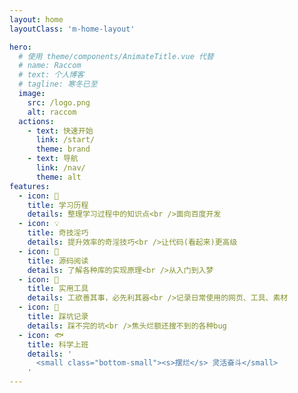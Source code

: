 ```yaml
---
layout: home
layoutClass: 'm-home-layout'

hero:
  # 使用 theme/components/AnimateTitle.vue 代替 
  # name: Raccom
  # text: 个人博客
  # tagline: 寒冬已至
  image:
    src: /logo.png
    alt: raccom
  actions:
    - text: 快速开始
      link: /start/
      theme: brand
    - text: 导航
      link: /nav/
      theme: alt
features:
  - icon: 📖
    title: 学习历程
    details: 整理学习过程中的知识点<br />面向百度开发
  - icon: 💡
    title: 奇技淫巧
    details: 提升效率的奇淫技巧<br />让代码(看起来)更高级
  - icon: 📘
    title: 源码阅读
    details: 了解各种库的实现原理<br />从入门到入梦
  - icon: 🧰
    title: 实用工具
    details: 工欲善其事，必先利其器<br />记录日常使用的网页、工具、素材
  - icon: 🐞
    title: 踩坑记录
    details: 踩不完的坑<br />焦头烂额还搜不到的各种bug
  - icon: 🐟
    title: 科学上班
    details: '
      <small class="bottom-small"><s>摆烂</s> 灵活奋斗</small>
    '
---
```


<style lang="scss">

.m-home-layout .details small {
    opacity: 0.8;
}

.m-home-layout .bottom-small {
  display: block;
  margin-top: 2em;
  text-align: right;
}

.beian a:hover{
    color: #10b981
}

.copyright{
  font-size: 14px
}

</style>

<script lang="ts" setup>
  import './utils/version.ts';
</script>
